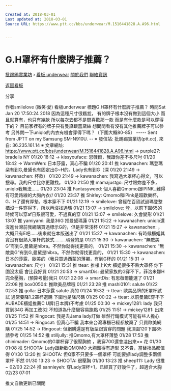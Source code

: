 ```yaml
---

Created at: 2018-03-01
Last updated at: 2018-03-01
Source URL: https://www.ptt.cc/bbs/underwear/M.1516441828.A.A96.html


---
```


# G.H罩杯有什麼牌子推薦？


[批踢踢實業坊](https://www.ptt.cc/) › [看板 underwear](https://www.ptt.cc/bbs/underwear/index.html) [關於我們](https://www.ptt.cc/about.html) [聯絡資訊](https://www.ptt.cc/contact.html)

[返回看板](https://www.ptt.cc/bbs/underwear/index.html)

分享

作者smilelove (微笑‧愛)
看板underwear
標題G.H罩杯有什麼牌子推薦？
時間Sat Jan 20 17:50:24 2018
因為這種尺寸很尷尬， 有的牌子根本沒有做到這個大小 而且就算有，也只有幾款 所以每次去都不是問喜歡那一款 而是有什麼款是可以穿得下的？ 目前家裡有的牌子只有曼黛跟蕾黛絲 想問問看有沒有其他推薦牌子可以參考 另外問一下uniqlo的內衣有機會穿得下嗎？（下圍大概80-85） ----- Sent from JPTT on my Samsung SM-N910U. -- ※ 發信站: 批踢踢實業坊(ptt.cc), 來自: 36.235.161.14 ※ 文章網址: <https://www.ptt.cc/bbs/underwear/M.1516441828.A.A96.html>
→ purple27: bradelis NY 01/20 18:12
→ kissyouface: 思薇爾，我跟你差不多尺吋 01/20 18:42
→ WarmWen: 日本莎露，真心不騙 01/20 20:41
推 kawanachen: 瑪登瑪朵有到G,曼黛也有固定出G~H的。Lady也有到G（深 01/20 21:49
→ kawanachen: 杯款） 01/20 21:49
→ kawanachen: 我寫過大罩杯心得文，可以搜尋。我的尺寸比你更難找。 01/20 21:50
推 mamajustgo: 尺寸跟妳差不多，uniqlo我無法…… 01/20 23:04
推 Fantasyweed: 個人喜歡Qmomo跟IPINK..難得有可愛路線的大胸內衣// 01/20 23:37
推 Shirley: Qmomo和iPink是超歡樂杯，G、H了還有厚墊，根本穿不下 01/21 12:19
→ smilelove: 曾經在百貨試過瑪登整櫃沒一件穿得下，所以再沒找過瑪 01/21 13:07
→ smilelove: 登，以前下圍65的時候可以穿af日系很可愛，不過真的穿 01/21 13:07
→ smilelove: 久會變形 01/21 13:07
推 yamiyami: 我是36G 推曼黛瑪蓮 01/21 15:22
→ kawanachen: uniqlo還沒進台灣前我網購買過標示G的，但是非常淺杯 01/21 15:27
→ kawanachen: ，大概只有E吧……後來就在本版送出了 01/21 15:27
→ kawanachen: 有時候櫃姐其實沒有很熟大罩杯的款式………瑪登的是 01/21 15:30
→ kawanachen: “無敵美G”有到G,曼黛是hibra。不然你就得找更貴的， 01/21 15:30
→ kawanachen: “無敵美G”有到G,曼黛是hibra。不然你就得找更貴的， 01/21 15:30
→ kawanachen: 日本的莎露、歐美的（我只買過西蒙的薄襯，有到G杯的 01/21 15:31
→ kawanachen: 尺寸） 01/21 15:31
推 ttear: 推樓上K大 櫃姐很多不熟大罩杯 你下圍沒太瘦 會比我好買 01/21 20:53
→ smartDis: 曼黛家族的G穿不下，菲洛米娜H完全壓胸，(預算考量)我只 01/21 22:08
→ smartDis: 有思薇爾能選了 01/21 22:08
推 box00504: 推歐美品牌哦 01/21 23:28
推 mashi0101: salute 01/22 02:53
推 golla: 日本莎露 salute 真的 01/24 19:32
→ ttear: 歐美品牌的E罩杯試試 通常要降1.2罩杯選購 下圍也是降尺碼 01/25 00:22
→ ttear: 以前曼黛E穿不下 AUBADE櫃姐推薦C U牌(日本牌)不考慮 01/25 00:30
→ mickey1281: lady 我只買到34G 再加工改32 不知道為什麼蠻容易跑點 01/25 11:51
→ mickey1281: 出來 01/25 11:52
推 Ringocat: 我是去Jama lady訂做 雖然行銷模式可能有些人擔心 01/25 14:51
→ Ringocat: 但真心不騙 我本來台灣專櫃已經都放棄了 只買歐美網購 01/25 14:52
→ Ringocat: 但網購還是有版型跟實穿的問題 我頂圍120下圍85 請參考 01/25 14:52
推 stilljully: 推Qmomo,有大罩杯薄墊 01/28 17:53
推 chinimader: Qmomo的G罩杯穿了很壓胸欸 ，我穿70G還會溢出來== 花 01/30 01:08
推 SHOOTA: Lady跟新歡QMOMO 大胸難得有造型 又不貴，當替換品都值得 01/30 13:20
推 SHOOTA: 但Q家不只要多一個罩杯 可能要抓lady調整多兩個罩杯 不然 01/30 13:23
→ SHOOTA: 很壓胸 01/30 13:23
推 sheep111: Lady 很推~ 02/03 22:24
推 sannieyeh: 穿Lady深杯+1，已經買了好幾件了，超適合大胸 02/23 07:01

推文自動更新已關閉

